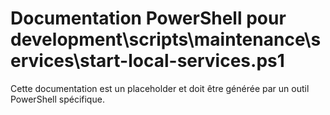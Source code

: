 # Documentation PowerShell pour development\scripts\maintenance\services\start-local-services.ps1

Cette documentation est un placeholder et doit être générée par un outil PowerShell spécifique.
